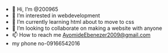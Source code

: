- 👋 Hi, I’m @200965
- 👀 I’m interested in webdevelopment
- 🌱 I’m currently learning html about to move to css
- 💞️ I’m looking to collaborate on making a website with anyone
- 📫 How to reach me AyomideEbenezer2009@gmail.com
- my phone no-09166542016
<!---
200965/200965 is a ✨ special ✨ repository because its `README.md` (this file) appears on your GitHub profile.
You can click the Preview link to take a look at your changes.
--->
